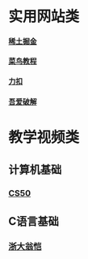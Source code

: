 # 实用网站类

#### [稀土掘金](https://juejin.cn "稀土掘金")
#### [菜鸟教程](https://www.runoob.com/ "菜鸟教程")
#### [力扣](https://leetcode.cn/ "力扣")
#### [吾爱破解](https://www.52pojie.cn/ "吾爱破解")

# 教学视频类

## 计算机基础

### [CS50](https://www.bilibili.com/video/BV1Rb411378V/ "计算机基础")


## C语言基础

### [浙大翁恺](https://www.bilibili.com/video/BV1XZ4y1S7e1/ "C语言基础学习")
